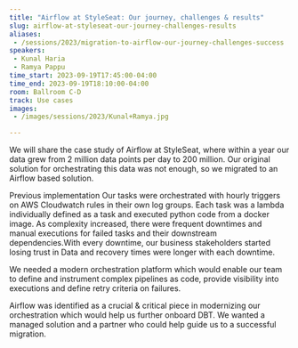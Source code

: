 ```yaml
---
title: "Airflow at StyleSeat: Our journey, challenges & results"
slug: airflow-at-styleseat-our-journey-challenges-results
aliases:
 - /sessions/2023/migration-to-airflow-our-journey-challenges-success
speakers:
 - Kunal Haria
 - Ramya Pappu
time_start: 2023-09-19T17:45:00-04:00
time_end: 2023-09-19T18:10:00-04:00
room: Ballroom C-D
track: Use cases
images:
 - /images/sessions/2023/Kunal+Ramya.jpg

---
```


We will share the case study of Airflow at StyleSeat, where within a year our data grew from 2 million data points per day to 200 million. Our original solution for orchestrating this data was not enough, so we migrated to an Airflow based solution.
 
Previous implementation 
Our tasks were orchestrated with hourly triggers on AWS Cloudwatch rules in their own log groups. Each task was a lambda individually defined as a task and executed python code from a docker image. As complexity increased, there were frequent downtimes and manual executions for failed tasks and their downstream dependencies.With every downtime, our business stakeholders started losing trust in Data and recovery times were longer with each downtime.  
 
We needed a modern orchestration platform which would enable our team to define and instrument complex pipelines as code, provide visibility into executions and define retry criteria on failures.
 
Airflow was identified as a crucial & critical piece in modernizing our orchestration which would help us further onboard DBT. We wanted a managed solution and a partner who could help guide us to a successful migration.